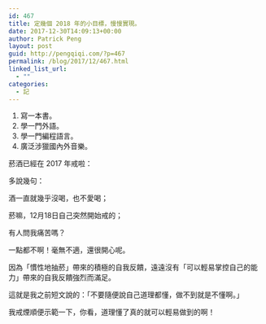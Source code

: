 ```yaml
---
id: 467
title: 定幾個 2018 年的小目標，慢慢實現。
date: 2017-12-30T14:09:13+00:00
author: Patrick Peng
layout: post
guid: http://pengqiqi.com/?p=467
permalink: /blog/2017/12/467.html
linked_list_url:
  - ""
categories:
  - 記
---
```

<ol>
	<li>寫一本書。</li>
	<li>學一門外語。</li>
	<li>學一門編程語言。</li>
	<li>廣泛涉獵國內外音樂。</li>
</ol>
菸酒已經在 2017 年戒啦：

多說幾句：

酒一直就幾乎沒喝，也不愛喝；

菸嘛，12月18日自己突然開始戒的；

有人問我痛苦嗎？

一點都不啊！毫無不適，還很開心呢。

因為「慣性地抽菸」帶來的積極的自我反饋，遠遠沒有「可以輕易掌控自己的能力」帶來的自我反饋強烈而滿足。

這就是我之前短文說的：「不要隨便說自己道理都懂，做不到就是不懂啊。」

我戒煙順便示範一下，你看，道理懂了真的就可以輕易做到的啊！
